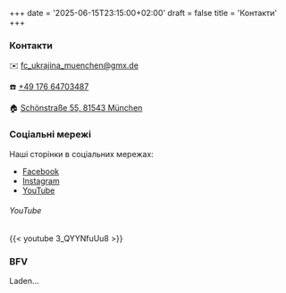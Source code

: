 +++
date = '2025-06-15T23:15:00+02:00'
draft = false
title = 'Контакти'
+++

### Контакти

✉️ fc_ukrajina_muenchen@gmx.de

☎️ [+49 176 64703487]

🏠︎ [Schönstraße 55, 81543 München]

### Соціальні мережі

Наші сторінки в соціальних мережах:
- [Facebook] 
- [Instagram]
- [YouTube]

###### YouTube

<!-- Some random video on our YouTube channel -->
{{< youtube 3_QYYNfuUu8 >}}

### BFV

<script type='text/javascript' src="https://widget-prod.bfv.de/widget/widgetresource/widgetjs"></script>

<div id="bfv1750287931471">Laden...</div>
<script>
BFVWidget.HTML5.zeigeVereinSpiele("02PU8A0AR0000000VS5489B8VS8PL525", "bfv1750287931471", { height: "600", width: "500", selectedTab: BFVWidget.HTML5.vereinTabs.spiele, colorResults: "undefined" , colorNav: "undefined" , colorClubName : "undefined" , backgroundNav: "undefined"});
</script>

[+49 176 64703487]: tel:+4917664703487

[Schönstraße 55, 81543 München]: https://maps.app.goo.gl/B9dGr3ztf74S6DGd7

[Facebook]: https://www.facebook.com/FCUkrajinaMuenchen

[Instagram]: https://www.instagram.com/fcukrainemuenchen

[YouTube]: https://www.youtube.com/channel/UC-RXOiDAsi6MAQFdOSGM6sg
